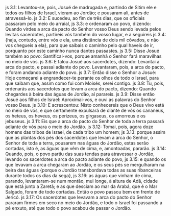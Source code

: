 js 3.1: Levantou-se, pois, Josué de madrugada e, partindo de Sitim ele e todos os filhos de Israel, vieram ao Jordão; e pousaram ali, antes de atravessá-lo.
js 3.2: E sucedeu, ao fim de três dias, que os oficiais passaram pelo meio do arraial,
js 3.3: e ordenaram ao povo, dizendo: Quando virdes a arca da pacto do Senhor vosso Deus sendo levada pelos levitas sacerdotes, partireis vós também do vosso lugar, e a seguireis
js 3.4: {haja, contudo, entre vós e ela, uma distância de dois mil côvados, e não vos chegueis a ela}, para que saibais o caminho pelo qual haveis de ir, porquanto por este caminho nunca dantes passastes.
js 3.5: Disse Josué também ao povo: Santificai-vos, porque amanhã o Senhor fará maravilhas no meio de vós.
js 3.6: E falou Josué aos sacerdotes, dizendo: Levantai a arca do pacto, e passai adiante do povo. Levantaram, pois, a arca do pacto, e foram andando adiante do povo.
js 3.7: Então disse o Senhor a Josué: Hoje começarei a engrandecer-te perante os olhos de todo o Israel, para que saibam que, assim como fui com Moisés, serei contigo.
js 3.8: Tu, pois, ordenarás aos sacerdotes que levam a arca do pacto, dizendo: Quando chegardes à beira das águas de Jordão, aí parareis.
js 3.9: Disse então Josué aos filhos de Israel: Aproximai-vos, e ouvi as palavras do Senhor vosso Deus.
js 3.10: E acrescentou: Nisto conhecereis que o Deus vivo está no meio de vós, e que certamente expulsará de diante de vós os cananeus, os heteus, os heveus, os perizeus, os girgaseus, os amorreus e os jebuseus.
js 3.11: Eis que a arca do pacto do Senhor de toda a terra passará adiante de vós para o meio do Jordão.
js 3.12: Tomai, pois, agora doze homens das tribos de Israel, de cada tribo um homem;
js 3.13: porque assim que as plantas dos pés dos sacerdotes que levam a arca do Senhor, o Senhor de toda a terra, pousarem nas águas do Jordão, estas serão cortadas, isto é, as águas que vêm de cima, e, amontoadas, pararão.
js 3.14: Quando, pois, o povo partiu das suas tendas para atravessar o Jordão, levando os sacerdotes a arca do pacto adiante do povo,
js 3.15: e quando os que levavam a arca chegaram ao Jordão, e os seus pés se mergulharam na beira das águas {porque o Jordão transbordava todas as suas ribanceiras durante todos os dias da sega},
js 3.16: as águas que vinham de cima, parando, levantaram-se num montão, mui longe, à altura de Adã, cidade que está junto a Zaretã; e as que desciam ao mar da Arabá, que é o Mar Salgado, foram de todo cortadas. Então o povo passou bem em frente de Jericó.
js 3.17: Os sacerdotes que levavam a arca do pacto do Senhor pararam firmes em seco no meio do Jordão, e todo o Israel foi passando a pé enxuto, até que todo o povo acabou de passar o Jordão.
